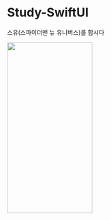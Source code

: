 # Study-SwiftUI
스유(스파이더맨 뉴 유니버스)를 합시다

<img src="https://github.com/user-attachments/assets/9d048567-a61c-4b67-b29b-76add47a785a" width="200" height="400"/>
